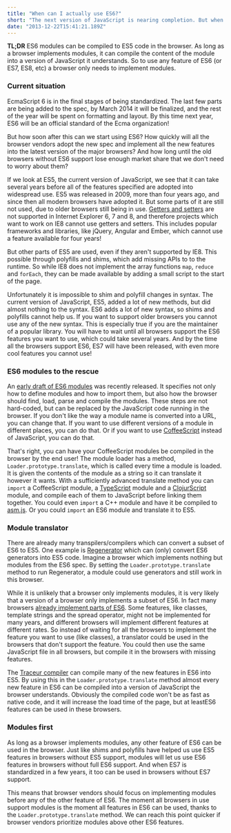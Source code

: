 ```yaml
---
title: "When can I actually use ES6?"
short: "The next version of JavaScript is nearing completion. But when can we actually use it?"
date: "2013-12-22T15:41:21.189Z"
---
```


**TL;DR** ES6 modules can be compiled to ES5 code in the browser. As long as a browser implements modules, it can compile the content of the module into a version of JavaScript it understands. So to use any feature of ES6 (or ES7, ES8, etc) a browser only needs to implement modules.

### Current situation

EcmaScript 6 is in the final stages of being standardized. The last few parts are being added to the spec, by March 2014 it will be finalized, and the rest of the year will be spent on formatting and layout. By this time next year, ES6 will be an official standard of the Ecma organization!

But how soon after this can we start using ES6? How quickly will all the browser vendors adopt the new spec and implement all the new features into the latest version of the major browsers? And how long until the old browsers without ES6 support lose enough market share that we don't need to worry about them?

If we look at ES5, the current version of JavaScript, we see that it can take several years before all of the features specified are adopted into widespread use. ES5 was released in 2009, more than four years ago, and since then all modern browsers have adopted it. But some parts of it are still not used, due to older browsers still being in use. [Getters and setters](https://developer.mozilla.org/en-US/docs/Web/JavaScript/Reference/Operators/get) are not supported in Internet Explorer 6, 7 and 8, and therefore projects which want to work on IE8 cannot use getters and setters. This includes popular frameworks and libraries, like jQuery, Angular and Ember, which cannot use a feature available for four years!

But other parts of ES5 are used, even if they aren't supported by IE8. This possible through polyfills and shims, which add missing APIs to to the runtime. So while IE8 does not implement the array functions `map`, `reduce` and `forEach`, they can be made available by adding a small script to the start of the page.

Unfortunately it is impossible to shim and polyfill changes in syntax. The current version of JavaScript, ES5, added a lot of new methods, but did almost nothing to the syntax. ES6 adds a lot of new syntax, so shims and polyfills cannot help us. If you want to support older browsers you cannot use any of the new syntax. This is especially true if you are the maintainer of a popular library. You will have to wait until all browsers support the ES6 features you want to use, which could take several years. And by the time all the browsers support ES6, ES7 will have been released, with even more cool features you cannot use!

### ES6 modules to the rescue

An [early draft of ES6 modules](https://github.com/jorendorff/js-loaders/wiki/Spec-Drafts) was recently released. It specifies not only how to define modules and how to import them, but also how the browser should find, load, parse and compile the modules. These steps are not hard-coded, but can be replaced by the JavaScript code running in the browser. If you don't like the way a module name is converted into a URL, you can change that. If you want to use different versions of a module in different places, you can do that. Or if you want to use [CoffeeScript](http://coffeescript.org/) instead of JavaScript, you can do that.

That's right, you can have your CoffeeScript modules be compiled in the browser by the end user! The module loader has a method, `Loader.prototype.translate`, which is called every time a module is loaded. It is given the contents of the module as a string so it can translate it however it wants. With a sufficiently advanced translate method you can `import` a CoffeeScript module, a [TypeScript](http://www.typescriptlang.org/) module and a [ClojurScript](https://github.com/clojure/clojurescript) module, and compile each of them to JavaScript before linking them together. You could even `import` a C++ module and have it be compiled to [asm.js](http://asmjs.org/). Or you could `import` an ES6 module and translate it to ES5.

### Module translator

There are already many transpilers/compilers which can convert a subset of ES6 to ES5. One example is [Regenerator](http://facebook.github.io/regenerator/) which can (only) convert ES6 generators into ES5 code. Imagine a browser which implements nothing but modules from the ES6 spec. By setting the `Loader.prototype.translate` method to run Regenerator, a module could use generators and still work in this browser. 

While it is unlikely that a browser only implements modules, it is very likely that a version of a browser only implements a subset of ES6. In fact many browsers [already implement parts of ES6](http://kangax.github.io/es5-compat-table/es6/). Some features, like classes, template strings and the spread operator, might not be implemented for many years, and different browsers will implement different features at different rates. So instead of waiting for all the browsers to implement the feature you want to use (like classes), a translator could be used in the browsers that don't support the feature. You could then use the same JavaScript file in all browsers, but compile it in the browsers with missing features.

The [Traceur compiler](http://code.google.com/p/traceur-compiler/) can compile many of the new features in ES6 into ES5. By using this in the `Loader.prototype.translate` method almost every new feature in ES6 can be compiled into a version of JavaScript the browser understands. Obviously the compiled code won't be as fast as native code, and it will increase the load time of the page, but at leastES6 features can be used in these browsers.

### Modules first

As long as a browser implements modules, any other feature of ES6 can be used in the browser. Just like shims and polyfills have helped us use ES5 features in browsers without ES5 support, modules will let us use ES6 features in browsers without full ES6 support. And when ES7 is standardized in a few years, it too can be used in browsers without ES7 support.

This means that browser vendors should focus on implementing modules before any of the other feature of ES6. The moment all browsers in use support modules is the moment all features in ES6 can be used, thanks to the `Loader.prototype.translate` method. We can reach this point quicker if browser vendors prioritize modules above other ES6 features.


